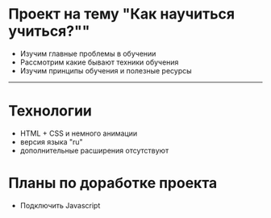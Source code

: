 # Проект на тему "Как научиться учиться?""
- Изучим главные проблемы в обучении
- Рассмотрим какие бывают техники обучения
- Изучим принципы обучения и полезные ресурсы

____________________________
# Технологии
- HTML + CSS и немного анимации
- версия языка "ru"
- дополнительные расширения отсутствуют

# Планы по доработке проекта
- Подключить Javascript
